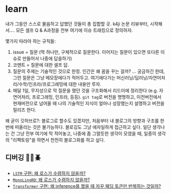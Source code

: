 # learn

내가 그동안 스스로 물음하고 답했던 것들이 총 집합할 곳. k4ji 논문 리뷰부터, 시작해서.... 모든 셀프 Q & A과정을 전부 여기에 이슈 트래킹으로 정의하자.

몇가지 따라야 하는 규칙들:
1. issue = 질문 (딱 하나만, 구체적으로 질문한다. 이어지는 질문이 있으면 또다른 이슈로 만들어서 나중에 답을하기)
2. 코멘트 = 질문에 대한 셀프 답.
3. 질문의 주제는 기술적인 것으로 한정. 인간은 왜 꿈을 꾸는 걸까? ... 궁금하긴 한데, 그런 질문은 그냥 메모장에다가 적어두고. 여기에다가는 머신러닝/딥러닝/자연어처리/수학/인프라/프로그래밍에 대한 내용만  루자.
5. 매달 1일, 무지성으로 막 질문을 했던 것을 구조화해서 리드미에 정리한다 (e.g. 자연어처리, 프로그래밍, 인프라, 등등). `git tag`로 버전을 명명하고, 이전버전에서 현재버전으로 넘어올 때 나의 기술적인 지식이 얼마나 성장했는지 설명하고 버전을 릴리즈 한다.


왜 굳이 깃허브로?:
블로그로 할수도 있겠지만, 처음부터 내 블로그의 방향과 구조를 한번에 떠올리는 것은 불가능하다. 블로깅도 그냥 에자일하게 접근하고 싶다. 일단 생각나는 건 그냥 전부 여기에 막 적어놓고,
나중에 좀 그럴듯한 생각이 모였을 때, 일종의 생각의 "리팩토링"을 하면서 천천히 블로그화를 하고 싶다. 



## 디버깅 🧑‍💻🪲  
- [`LSTM` 구현: 왜 로스가 수렴하지 않을까?](https://github.com/eubinecto/learn/issues?q=is%3Aissue+is%3Aclosed)
- [`MonoLingRD`: 왜 로스가 수렴하지 않을까?](https://github.com/eubinecto/learn/issues/7)
- [`Transformer` 구현: 왜 inference를 했을 때 자꾸 패딩 토큰만 반복하는 것일까?](https://github.com/eubinecto/learn/issues/9)

